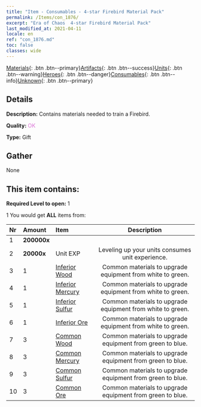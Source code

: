 ```yaml
---
title: "Item - Consumables - 4-star Firebird Material Pack"
permalink: /Items/con_1876/
excerpt: "Era of Chaos  4-star Firebird Material Pack"
last_modified_at: 2021-04-11
locale: en
ref: "con_1876.md"
toc: false
classes: wide
---
```

 [Materials](/Items/){: .btn .btn--primary}[Artifacts](/Items/Artifacts/){: .btn .btn--success}[Units](/Items/Units/){: .btn .btn--warning}[Heroes](/Items/Heroes/){: .btn .btn--danger}[Consumables](/Items/Consumables/){: .btn .btn--info}[Unknown](/Items/Unknown/){: .btn .btn--primary}

## Details
 **Description:** Contains materials needed to train a Firebird.

 **Quality:** <span style="color: #DA70D6">OK</span>

 **Type:** Gift

## Gather

  None

## This item contains:

 **Required Level to open:** 1

 1 You would get **ALL** items  from:

  | Nr | Amount |     Item    | Description |
  |:---|:-------|:------------|:-----------:|
  | 1 |  **200000x** | <i class="fas fa-coins"/> |  | 
  | 2 |  **20000x** | Unit EXP | Leveling up your units consumes unit experience.  | 
  | 3 | 1 | [Inferior Wood](/Items/mat_1/) | Common materials to upgrade equipment from white to green. | 
  | 4 | 1 | [Inferior Mercury](/Items/mat_2/) | Common materials to upgrade equipment from white to green. | 
  | 5 | 1 | [Inferior Sulfur](/Items/mat_3/) | Common materials to upgrade equipment from white to green. | 
  | 6 | 1 | [Inferior Ore](/Items/mat_1/) | Common materials to upgrade equipment from white to green. | 
  | 7 | 3 | [Common Wood](/Items/mat_7/) | Common materials to upgrade equipment from green to blue. | 
  | 8 | 3 | [Common Mercury](/Items/mat_8/) | Common materials to upgrade equipment from green to blue. | 
  | 9 | 3 | [Common Sulfur](/Items/mat_9/) | Common materials to upgrade equipment from green to blue. | 
  | 10 | 3 | [Common Ore](/Items/mat_6/) | Common materials to upgrade equipment from green to blue. | 
